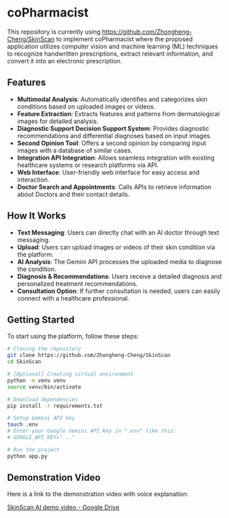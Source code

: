 # coPharmacist

This repository is currently using https://github.com/Zhongheng-Cheng/SkinScan to implement coPharmacist where the proposed application utilizes computer vision and machine learning (ML) techniques to recognize handwritten prescriptions, extract relevant information, and convert it into an electronic prescription.

## Features

- **Multimodal Analysis**: Automatically identifies and categorizes skin conditions based on uploaded images or videos.
- **Feature Extraction**: Extracts features and patterns from dermatological images for detailed analysis.
- **Diagnostic Support Decision Support System**: Provides diagnostic recommendations and differential diagnoses based on input images.
- **Second Opinion Tool**: Offers a second opinion by comparing input images with a database of similar cases.
- **Integration API Integration**: Allows seamless integration with existing healthcare systems or research platforms via API.
- **Web Interface**: User-friendly web interface for easy access and interaction.
- **Doctor Search and Appointments**: Calls APIs to retrieve information about Doctors and their contact details.

## How It Works
- **Text Messaging**: Users can directly chat with an AI doctor through text messaging.
- **Upload**: Users can upload images or videos of their skin condition via the platform.
- **AI Analysis**: The Gemini API processes the uploaded media to diagnose the condition.
- **Diagnosis & Recommendations**: Users receive a detailed diagnosis and personalized treatment recommendations.
- **Consultation Option**: If further consultation is needed, users can easily connect with a healthcare professional.

## Getting Started

To start using the platform, follow these steps:

```bash
# Cloning the repository
git clone https://github.com/Zhongheng-Cheng/SkinScan
cd SkinScan

# [Optional] Creating virtual environment
python -m venv venv
source venv/bin/activate

# Download dependencies
pip install -r requirements.txt

# Setup Gemini API key
touch .env
# Enter your Google Gemini API Key in ".env" like this:
# GOOGLE_API_KEY="..."

# Run the project
python app.py
```

## Demonstration Video

Here is a link to the demonstration video with voice explanation:

[SkinScan AI demo video - Google Drive](https://drive.google.com/file/d/1qmvLnJVpUX_jPJYlNcXRKaGByzmLq93L/view?usp=sharing)
